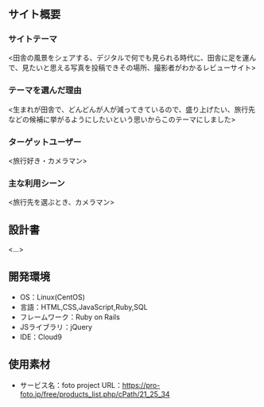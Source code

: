 # <countryside>

## サイト概要
### サイトテーマ
<田舎の風景をシェアする、デジタルで何でも見られる時代に、田舎に足を運んで、見たいと思える写真を投稿できその場所、撮影者がわかるレビューサイト>

### テーマを選んだ理由
<生まれが田舎で、どんどんが人が減ってきているので、盛り上げたい、旅行先などの候補に挙がるようにしたいという思いからこのテーマにしました>

### ターゲットユーザー
<旅行好き・カメラマン>

### 主な利用シーン
<旅行先を選ぶとき、カメラマン>

## 設計書
<...>

## 開発環境
- OS：Linux(CentOS)
- 言語：HTML,CSS,JavaScript,Ruby,SQL
- フレームワーク：Ruby on Rails
- JSライブラリ：jQuery
- IDE：Cloud9

## 使用素材
- サービス名：foto project
  URL：https://pro-foto.jp/free/products_list.php/cPath/21_25_34

